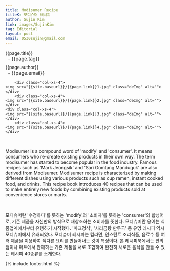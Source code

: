 ```yaml
---
title: Modisumer Recipe
titleK: 모디슈머 레시피
author: Sujin Kim
link: images/SujinKim
tag: Editorial
layout: post
email: 0530sujin@gmail.com
---	
```


<div class="container">

<div class="deDep">
{{page.title}}<br>
<p style="font-size:15px; margin:0px; padding:0px 0px 0px 8px; margin:0px 0px 8px 0px;">- {{page.tag}}</p>
{{page.author}}<br>
<p style="font-size:15px; margin:0px; padding:0px 0px 0px 8px;">- {{page.email}}</p>
</div>


<div class="row" class="imgcolor">
	
		<div class="col-xs-4">
	<img src="{{site.baseurl}}/{{page.link}}1.jpg" class="deImg" alt=""></div>
		<div class="col-xs-4">
	<img src="{{site.baseurl}}/{{page.link}}2.jpg" class="deImg" alt=""></div>
	<div class="col-xs-4">
	<img src="{{site.baseurl}}/{{page.link}}3.jpg" class="deImg" alt=""></div>
		<div class="col-xs-4">
	<img src="{{site.baseurl}}/{{page.link}}4.jpg" class="deImg" alt=""></div>
	
</div>
<br>

<div class="det lato">



Modisumer is a compound word of 'modify' and 'consumer'.
It means consumers who re-create existing products in their own way.
The term modisumer has started to become popular in the food industry. Famous recipes such as 'Mark Jeongsik' and 'Sari Gomtang Manduguk' are also derived from Modisumer.
Modisumer recipe is characterized by making different dishes using various products such as cup ramen, instant cooked food, and drinks.
This recipe book introduces 40 recipes that can be used to make entirely new foods by combining existing products sold at convenience stores or marts.



</div>

<br>

<div class="noto">

모디슈머란 '수정하다'를 뜻하는 'modify'와 '소비자'를 뜻하는 'consumer'의 합성어로, 기존 제품을 자신만의 방식으로 재창조하는 소비자를 뜻한다.
모디슈머란 용어는 식품업계에서부터 유행하기 시작했다. '마크정식', '사리곰탕 만두국' 등 유명 레시피 역시 모디슈머에서 유래되었다.
모디슈머 레시피는 컵라면, 인스턴트 조리식품, 음료수 등 여러 제품을 이용하여 색다른 요리를 만들어내는 것이 특징이다.
본 레시피북에서는 편의점이나 마트에서 판매하는 기존 제품을 서로 조합하여 완전히 새로운 음식을 만들 수 있는 레시피 40종류를 소개한다.


</div>
 {% include footer.html %}
